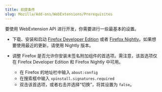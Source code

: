 ```yaml
---
title: 前提条件
slug: Mozilla/Add-ons/WebExtensions/Prerequisites
---
```

要使用 WebExtension API 进行开发，你需要进行一些最基本的设置。

- 下载、安装和启动 [Firefox Developer Edition](https://www.mozilla.org/en-US/firefox/developer/) 或者 [Firefox Nightly](https://nightly.mozilla.org/)。如果想要使用最近的更新，请使用 Nightly 版本。
- 调整 Firefox 是否允许你安装未签名附加组件的首选项。需注意，该首选项仅在 Firefox Developer Edition 和 Firefox Nightly 中可用。

  - 在 Firefox 的地址栏中输入 `about:config`
  - 在搜索框中输入 `xpinstall.signatures.required`
  - 双击该首选项，或者右击并选择“切换”，将其设置为 `false`。
